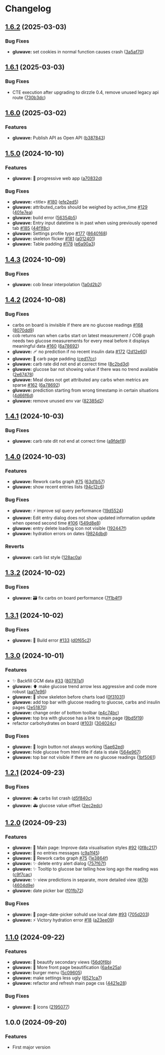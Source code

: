 # Changelog

## [1.6.2](https://github.com/Kalhama/Gluwave/compare/gluwave-v1.6.1...gluwave-v1.6.2) (2025-03-03)


### Bug Fixes

* **gluwave:** set cookies in normal function causes crash ([3a5af70](https://github.com/Kalhama/Gluwave/commit/3a5af7077294ffd47241f24aa02b8688c4bf4399))

## [1.6.1](https://github.com/Kalhama/Gluwave/compare/gluwave-v1.6.0...gluwave-v1.6.1) (2025-03-03)


### Bug Fixes

* CTE execution after upgrading to dirzzle 0.4, remove unused legacy api route ([730b3dc](https://github.com/Kalhama/Gluwave/commit/730b3dcbecbb153cb08f7934bfb022ffef5918e5))

## [1.6.0](https://github.com/Kalhama/Gluwave/compare/gluwave-v1.5.0...gluwave-v1.6.0) (2025-03-02)


### Features

* **gluwave:** Publish API as Open API ([b387843](https://github.com/Kalhama/Gluwave/commit/b387843eb5022c1746453252ce202bd2038a8934))

## [1.5.0](https://github.com/Kalhama/Gluwave/compare/gluwave-v1.4.3...gluwave-v1.5.0) (2024-10-10)


### Features

* **gluwave:** :art: progressive web app ([a70832d](https://github.com/Kalhama/Gluwave/commit/a70832d309ade15662ee854b8539862945df2b59))


### Bug Fixes

* **gluwave:** &lt;title&gt; [#180](https://github.com/Kalhama/Gluwave/issues/180) ([efe2ed5](https://github.com/Kalhama/Gluwave/commit/efe2ed504815aced03cb3474c6a9c8cd2ae913a2))
* **gluwave:** attributed_carbs should be weighed by active_time [#129](https://github.com/Kalhama/Gluwave/issues/129) ([401e7ea](https://github.com/Kalhama/Gluwave/commit/401e7ea75f11a3bea7bc754bd52a611439793abb))
* **gluwave:** build error ([56354b5](https://github.com/Kalhama/Gluwave/commit/56354b5773194c154d37c1ec26ca49e7c8776948))
* **gluwave:** Entry input datetime is in past when using previously opened tab [#185](https://github.com/Kalhama/Gluwave/issues/185) ([44f1f8c](https://github.com/Kalhama/Gluwave/commit/44f1f8c6d8c15a8b5f3c2720856102bcb5cd28d4))
* **gluwave:** Settings profile typo [#177](https://github.com/Kalhama/Gluwave/issues/177) ([8640168](https://github.com/Kalhama/Gluwave/commit/86401689c8348748c824e7004a639144da28cacf))
* **gluwave:** skeleton flicker [#181](https://github.com/Kalhama/Gluwave/issues/181) ([a012401](https://github.com/Kalhama/Gluwave/commit/a012401d9bf4c031c72d27cc5a1540488e8c7409))
* **gluwave:** Table padding [#178](https://github.com/Kalhama/Gluwave/issues/178) ([e6a90a3](https://github.com/Kalhama/Gluwave/commit/e6a90a31fcb86f9fbe52aa779d023070eb8d3ae8))

## [1.4.3](https://github.com/Kalhama/Gluwave/compare/gluwave-v1.4.2...gluwave-v1.4.3) (2024-10-09)


### Bug Fixes

* **gluwave:** cob linear interpolation ([1a0d2b2](https://github.com/Kalhama/Gluwave/commit/1a0d2b291b95e7fbc333bb8493959e0807d81177))

## [1.4.2](https://github.com/Kalhama/Gluwave/compare/gluwave-v1.4.1...gluwave-v1.4.2) (2024-10-08)


### Bug Fixes

* carbs on board is invisible if there are no glucose readings [#168](https://github.com/Kalhama/Gluwave/issues/168) ([8070dd9](https://github.com/Kalhama/Gluwave/commit/8070dd973f5d703b00ddc5c3f76096ff9cb7aa91))
* cob returns nan when carbs start on latest measurement / COB graph needs two glucose measurements for every meal before it displays meaningful data [#160](https://github.com/Kalhama/Gluwave/issues/160) ([6a78692](https://github.com/Kalhama/Gluwave/commit/6a7869222121f51bcb4bed0695822dbb378fdfa3))
* **gluwave:** :adhesive_bandage: no prediction if no recent insulin data [#172](https://github.com/Kalhama/Gluwave/issues/172) ([2d12e60](https://github.com/Kalhama/Gluwave/commit/2d12e60e18715fd084c08ecb6dc2b4ba93dc44d3))
* **gluwave:** :art: carb page padding ([ced17cc](https://github.com/Kalhama/Gluwave/commit/ced17cc83f0c25f1089039e09d67ddf20de9ef8a))
* **gluwave:** carb rate did not end at correct time ([8c2bd3d](https://github.com/Kalhama/Gluwave/commit/8c2bd3de936e557ae77f017ebf4404911f00c2f6))
* **gluwave:** glucose bar not showing value if there was no trend available ([2e67478](https://github.com/Kalhama/Gluwave/commit/2e6747844355e71b8c2a16acbc2ae84118ffa0d5))
* **gluwave:** Meal does not get attributed any carbs when metrics are sparse [#162](https://github.com/Kalhama/Gluwave/issues/162) ([6a78692](https://github.com/Kalhama/Gluwave/commit/6a7869222121f51bcb4bed0695822dbb378fdfa3))
* **gluwave:** prediction starting from wrong timestamp in certain situations ([4d66f6d](https://github.com/Kalhama/Gluwave/commit/4d66f6df80289b03fc73ead3ec9ba98d6a6f3bf8))
* **gluwave:** remove unused env var ([82385d2](https://github.com/Kalhama/Gluwave/commit/82385d201e6f6415fe64ba288fad37b6f623a729))

## [1.4.1](https://github.com/Kalhama/Gluwave/compare/gluwave-v1.4.0...gluwave-v1.4.1) (2024-10-03)


### Bug Fixes

* **gluwave:** carb rate dit not end at correct time ([a9fdef8](https://github.com/Kalhama/Gluwave/commit/a9fdef833328663a85372c0cf50b28c86e3503d1))

## [1.4.0](https://github.com/Kalhama/Gluwave/compare/gluwave-v1.3.2...gluwave-v1.4.0) (2024-10-03)


### Features

* **gluwave:** Rework carbs graph [#75](https://github.com/Kalhama/Gluwave/issues/75) ([63d1b57](https://github.com/Kalhama/Gluwave/commit/63d1b57074000f6bd330f8fbf43c0933703c67ad))
* **gluwave:** show recent entries lists ([94c12c6](https://github.com/Kalhama/Gluwave/commit/94c12c6a90315357339b10c6e1a655fbfad99905))


### Bug Fixes

* **gluwave:** :zap: improve sql query performance ([19d5524](https://github.com/Kalhama/Gluwave/commit/19d5524899f022fe1dec2dcad267164da311f76a))
* **gluwave:** Edit entry dialog does not show updated information update when opened second time [#106](https://github.com/Kalhama/Gluwave/issues/106) ([549d8e8](https://github.com/Kalhama/Gluwave/commit/549d8e82d0e24178d8e1342a7dbffd35a1ecd412))
* **gluwave:** entry delete loading icon not visible ([192447f](https://github.com/Kalhama/Gluwave/commit/192447f5c520779d90445bb5249ec408573811aa))
* **gluwave:** hydration errors on dates ([9824dbd](https://github.com/Kalhama/Gluwave/commit/9824dbd72d958b0a254caf48e513111ed0ceb6ae))


### Reverts

* **gluwave:** carb list style ([128ac0a](https://github.com/Kalhama/Gluwave/commit/128ac0aa6c24eae65b7d9d200eedb87dc28842bf))

## [1.3.2](https://github.com/Kalhama/Gluwave/compare/gluwave-v1.3.1...gluwave-v1.3.2) (2024-10-02)


### Bug Fixes

* **gluwave:** :card_file_box: fix carbs on board performance ([7f1b4f1](https://github.com/Kalhama/Gluwave/commit/7f1b4f1b12c040625d93599b0b0c088adc2b46a7))

## [1.3.1](https://github.com/Kalhama/Gluwave/compare/gluwave-v1.3.0...gluwave-v1.3.1) (2024-10-02)


### Bug Fixes

* **gluwave:** :green_heart: Build error [#133](https://github.com/Kalhama/Gluwave/issues/133) ([d0f65c2](https://github.com/Kalhama/Gluwave/commit/d0f65c2ef1680d1b5dc8e807e7d23ec96f433a61))

## [1.3.0](https://github.com/Kalhama/Gluwave/compare/gluwave-v1.2.1...gluwave-v1.3.0) (2024-10-01)


### Features

* :sparkles: Backfill GCM data [#33](https://github.com/Kalhama/Gluwave/issues/33) ([80797a1](https://github.com/Kalhama/Gluwave/commit/80797a1c6dc484655c49544292066fcd67a95a27))
* **gluwave:** :arrow_up: make glucose trend arrow less aggressive and code more robust ([aa17e96](https://github.com/Kalhama/Gluwave/commit/aa17e9608cd867ef1982155af8b2d967baa449be))
* **gluwave:** :art: show skeleton before charts load ([0f31031](https://github.com/Kalhama/Gluwave/commit/0f31031adf28d974354341f2b19cbaab3692d400))
* **gluwave:** add top bar with glucose reading to gluocse, carbs and insulin pages ([2e51870](https://github.com/Kalhama/Gluwave/commit/2e51870f2c2ce1d3f40b70423072c83c060b342d))
* **gluwave:** change order of bottom toolbar ([e4c74bc](https://github.com/Kalhama/Gluwave/commit/e4c74bcba2a90bffda9696e53df515fbc37a778e))
* **gluwave:** top bra with glucose has a link to main page ([9bd5f19](https://github.com/Kalhama/Gluwave/commit/9bd5f1932125b917d93544d766e2beb3597a5aaf))
* refactor carbohydrates on board ([#103](https://github.com/Kalhama/Gluwave/issues/103)) ([304024c](https://github.com/Kalhama/Gluwave/commit/304024c4f21367eb60390da445488c04116f467c))


### Bug Fixes

* **gluwave:** :bug: login button not always working ([5ae62ed](https://github.com/Kalhama/Gluwave/commit/5ae62ed1d61d0ef63731b001448a3dcaa1eaa104))
* **gluwave:** hide glucose from html title if data is stale ([564e967](https://github.com/Kalhama/Gluwave/commit/564e967e0873ee9ac73f8f999889486078a798f9))
* **gluwave:** top bar not visible if there are no glucose readings ([1bf5061](https://github.com/Kalhama/Gluwave/commit/1bf50611a206e4d4026c95b64874ae9d5a012f0c))

## [1.2.1](https://github.com/Kalhama/Gluwave/compare/gluwave-v1.2.0...gluwave-v1.2.1) (2024-09-23)


### Bug Fixes

* **gluwave:** :ambulance: carbs list crash ([d5f840c](https://github.com/Kalhama/Gluwave/commit/d5f840c6089ef4e9b2e50381a0cac0007e7e4f36))
* **gluwave:** :ambulance: glucose value offset ([2ec2edc](https://github.com/Kalhama/Gluwave/commit/2ec2edcc9b67dc7e00ed6c8cdd2bc351de59e927))

## [1.2.0](https://github.com/Kalhama/Gluwave/compare/gluwave-v1.1.0...gluwave-v1.2.0) (2024-09-23)


### Features

* **gluwave:** :lipstick: Main page: Improve data visualisation styles [#92](https://github.com/Kalhama/Gluwave/issues/92) ([0f8c217](https://github.com/Kalhama/Gluwave/commit/0f8c217b2ae406a52c179e9dc92d4850997020da))
* **gluwave:** :lipstick: no entries messages ([c9a1f45](https://github.com/Kalhama/Gluwave/commit/c9a1f45af5fc77bab84225d0e5501d785598eacc))
* **gluwave:** :lipstick: Rework carbs graph [#75](https://github.com/Kalhama/Gluwave/issues/75) ([1e3864f](https://github.com/Kalhama/Gluwave/commit/1e3864f38362756539e7148efee723a5d24ff311))
* **gluwave:** :sparkles: delete entry alert dialog ([757f67f](https://github.com/Kalhama/Gluwave/commit/757f67fb0c2b865234f4426bbdd589ff0f18b735))
* **gluwave:** :sparkles: Tooltip to glucose bar telling how long ago the reading was ([c9f7cac](https://github.com/Kalhama/Gluwave/commit/c9f7cacab4788f7ae9f2065ac800c947dbaba66b))
* **gluwave:** :sparkles: view predictions in separate, more detailed view ([#76](https://github.com/Kalhama/Gluwave/issues/76)) ([4604d9e](https://github.com/Kalhama/Gluwave/commit/4604d9eb6a2bfdfa58ef3ec9b3673b3f51c64d6f))
* **gluwave:** date picker bar ([f01fb72](https://github.com/Kalhama/Gluwave/commit/f01fb724d0eacdac391f4b9123020febbcc3fb91))


### Bug Fixes

* **gluwave:** :bug: page-date-picker sohuld use local date [#93](https://github.com/Kalhama/Gluwave/issues/93) ([705d203](https://github.com/Kalhama/Gluwave/commit/705d203f65ad6c3e74482b2c2cac6a7680d5735f))
* **gluwave:** :zap: Victory hydration error [#18](https://github.com/Kalhama/Gluwave/issues/18) ([a23ee09](https://github.com/Kalhama/Gluwave/commit/a23ee09ddd5545aa3114cb3cfa5f95be335437b2))

## [1.1.0](https://github.com/Kalhama/Gluwave/compare/gluwave-v1.0.0...gluwave-v1.1.0) (2024-09-22)


### Features

* **gluwave:** :lipstick: beautify secondary views ([56d0f6b](https://github.com/Kalhama/Gluwave/commit/56d0f6b0449b16672d4ae551ea839dedcf019b12))
* **gluwave:** :lipstick: More front page beautification ([6a4e25a](https://github.com/Kalhama/Gluwave/commit/6a4e25a6947e8cbcd6e898a266e540634d729116))
* **gluwave:** burger menu ([5c09605](https://github.com/Kalhama/Gluwave/commit/5c0960513e3b853d3f752a0803e834e3a8eb04e2))
* **gluwave:** make settings less ugly ([6521ca7](https://github.com/Kalhama/Gluwave/commit/6521ca7d71b7b6733352392e8eb1d1b8d59aa628))
* **gluwave:** refactor and refresh main page css ([4421e28](https://github.com/Kalhama/Gluwave/commit/4421e28879d19ffecc6bf3c69211bac49950c588))


### Bug Fixes

* **gluwave:** :lipstick: icons ([2195077](https://github.com/Kalhama/Gluwave/commit/219507725bd18d84efbb5160c881715e4f6aee49))

## 1.0.0 (2024-09-20)

### Features

- First major version
